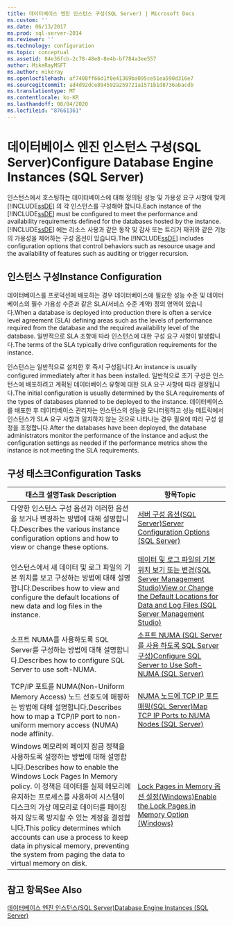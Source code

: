 ```yaml
---
title: 데이터베이스 엔진 인스턴스 구성(SQL Server) | Microsoft Docs
ms.custom: ''
ms.date: 06/13/2017
ms.prod: sql-server-2014
ms.reviewer: ''
ms.technology: configuration
ms.topic: conceptual
ms.assetid: 84e36fcb-2c78-48e8-8e4b-bf784a3ee557
author: MikeRayMSFT
ms.author: mikeray
ms.openlocfilehash: af7408ff66d1f0e41369ba095ce51ea590d316e7
ms.sourcegitcommit: ad4d92dce894592a259721a1571b1d8736abacdb
ms.translationtype: MT
ms.contentlocale: ko-KR
ms.lasthandoff: 08/04/2020
ms.locfileid: "87661361"
---
```

# <a name="configure-database-engine-instances-sql-server"></a><span data-ttu-id="f8153-102">데이터베이스 엔진 인스턴스 구성(SQL Server)</span><span class="sxs-lookup"><span data-stu-id="f8153-102">Configure Database Engine Instances (SQL Server)</span></span>
  <span data-ttu-id="f8153-103">인스턴스에서 호스팅하는 데이터베이스에 대해 정의된 성능 및 가용성 요구 사항에 맞게 [!INCLUDE[ssDE](../../includes/ssde-md.md)] 의 각 인스턴스를 구성해야 합니다.</span><span class="sxs-lookup"><span data-stu-id="f8153-103">Each instance of the [!INCLUDE[ssDE](../../includes/ssde-md.md)] must be configured to meet the performance and availability requirements defined for the databases hosted by the instance.</span></span> <span data-ttu-id="f8153-104">[!INCLUDE[ssDE](../../includes/ssde-md.md)] 에는 리소스 사용과 같은 동작 및 감사 또는 트리거 재귀와 같은 기능의 가용성을 제어하는 구성 옵션이 있습니다.</span><span class="sxs-lookup"><span data-stu-id="f8153-104">The [!INCLUDE[ssDE](../../includes/ssde-md.md)] includes configuration options that control behaviors such as resource usage and the availability of features such as auditing or trigger recursion.</span></span>  
  
## <a name="instance-configuration"></a><span data-ttu-id="f8153-105">인스턴스 구성</span><span class="sxs-lookup"><span data-stu-id="f8153-105">Instance Configuration</span></span>  
 <span data-ttu-id="f8153-106">데이터베이스를 프로덕션에 배포하는 경우 데이터베이스에 필요한 성능 수준 및 데이터베이스의 필수 가용성 수준과 같은 SLA(서비스 수준 계약) 정의 영역이 있습니다.</span><span class="sxs-lookup"><span data-stu-id="f8153-106">When a database is deployed into production there is often a service level agreement (SLA) defining areas such as the levels of performance required from the database and the required availability level of the database.</span></span> <span data-ttu-id="f8153-107">일반적으로 SLA 조항에 따라 인스턴스에 대한 구성 요구 사항이 발생합니다.</span><span class="sxs-lookup"><span data-stu-id="f8153-107">The terms of the SLA typically drive configuration requirements for the instance.</span></span>  
  
 <span data-ttu-id="f8153-108">인스턴스는 일반적으로 설치한 후 즉시 구성됩니다.</span><span class="sxs-lookup"><span data-stu-id="f8153-108">An instance is usually configured immediately after it has been installed.</span></span> <span data-ttu-id="f8153-109">일반적으로 초기 구성은 인스턴스에 배포하려고 계획된 데이터베이스 유형에 대한 SLA 요구 사항에 따라 결정됩니다.</span><span class="sxs-lookup"><span data-stu-id="f8153-109">The initial configuration is usually determined by the SLA requirements of the types of databases planned to be deployed to the instance.</span></span> <span data-ttu-id="f8153-110">데이터베이스를 배포한 후 데이터베이스 관리자는 인스턴스의 성능을 모니터링하고 성능 메트릭에서 인스턴스가 SLA 요구 사항과 일치하지 않는 것으로 나타나는 경우 필요에 따라 구성 설정을 조정합니다.</span><span class="sxs-lookup"><span data-stu-id="f8153-110">After the databases have been deployed, the database administrators monitor the performance of the instance and adjust the configuration settings as needed if the performance metrics show the instance is not meeting the SLA requirements.</span></span>  
  
## <a name="configuration-tasks"></a><span data-ttu-id="f8153-111">구성 태스크</span><span class="sxs-lookup"><span data-stu-id="f8153-111">Configuration Tasks</span></span>  
  
|<span data-ttu-id="f8153-112">태스크 설명</span><span class="sxs-lookup"><span data-stu-id="f8153-112">Task Description</span></span>|<span data-ttu-id="f8153-113">항목</span><span class="sxs-lookup"><span data-stu-id="f8153-113">Topic</span></span>|  
|----------------------|-----------|  
|<span data-ttu-id="f8153-114">다양한 인스턴스 구성 옵션과 이러한 옵션을 보거나 변경하는 방법에 대해 설명합니다.</span><span class="sxs-lookup"><span data-stu-id="f8153-114">Describes the various instance configuration options and how to view or change these options.</span></span>|[<span data-ttu-id="f8153-115">서버 구성 옵션&#40;SQL Server&#41;</span><span class="sxs-lookup"><span data-stu-id="f8153-115">Server Configuration Options &#40;SQL Server&#41;</span></span>](server-configuration-options-sql-server.md)|  
|<span data-ttu-id="f8153-116">인스턴스에서 새 데이터 및 로그 파일의 기본 위치를 보고 구성하는 방법에 대해 설명합니다.</span><span class="sxs-lookup"><span data-stu-id="f8153-116">Describes how to view and configure the default locations of new data and log files in the instance.</span></span>|[<span data-ttu-id="f8153-117">데이터 및 로그 파일의 기본 위치 보기 또는 변경&#40;SQL Server Management Studio&#41;</span><span class="sxs-lookup"><span data-stu-id="f8153-117">View or Change the Default Locations for Data and Log Files &#40;SQL Server Management Studio&#41;</span></span>](view-or-change-the-default-locations-for-data-and-log-files.md)|  
|<span data-ttu-id="f8153-118">소프트 NUMA를 사용하도록 SQL Server를 구성하는 방법에 대해 설명합니다.</span><span class="sxs-lookup"><span data-stu-id="f8153-118">Describes how to configure SQL Server to use soft-NUMA.</span></span>|[<span data-ttu-id="f8153-119">소프트 NUMA &#40;SQL Server를 사용 하도록 SQL Server 구성&#41;</span><span class="sxs-lookup"><span data-stu-id="f8153-119">Configure SQL Server to Use Soft-NUMA &#40;SQL Server&#41;</span></span>](soft-numa-sql-server.md)|  
|<span data-ttu-id="f8153-120">TCP/IP 포트를 NUMA(Non-Uniform Memory Access) 노드 선호도에 매핑하는 방법에 대해 설명합니다.</span><span class="sxs-lookup"><span data-stu-id="f8153-120">Describes how to map a TCP/IP port to non-uniform memory access (NUMA) node affinity.</span></span>|[<span data-ttu-id="f8153-121">NUMA 노드에 TCP IP 포트 매핑&#40;SQL Server&#41;</span><span class="sxs-lookup"><span data-stu-id="f8153-121">Map TCP IP Ports to NUMA Nodes &#40;SQL Server&#41;</span></span>](map-tcp-ip-ports-to-numa-nodes-sql-server.md)|  
|<span data-ttu-id="f8153-122">Windows 메모리의 페이지 잠금 정책을 사용하도록 설정하는 방법에 대해 설명합니다.</span><span class="sxs-lookup"><span data-stu-id="f8153-122">Describes how to enable the Windows Lock Pages In Memory policy.</span></span> <span data-ttu-id="f8153-123">이 정책은 데이터를 실제 메모리에 유지하는 프로세스를 사용하여 시스템이 디스크의 가상 메모리로 데이터를 페이징하지 않도록 방지할 수 있는 계정을 결정합니다.</span><span class="sxs-lookup"><span data-stu-id="f8153-123">This policy determines which accounts can use a process to keep data in physical memory, preventing the system from paging the data to virtual memory on disk.</span></span>|[<span data-ttu-id="f8153-124">Lock Pages in Memory 옵션 설정&#40;Windows&#41;</span><span class="sxs-lookup"><span data-stu-id="f8153-124">Enable the Lock Pages in Memory Option &#40;Windows&#41;</span></span>](enable-the-lock-pages-in-memory-option-windows.md)|  
  
## <a name="see-also"></a><span data-ttu-id="f8153-125">참고 항목</span><span class="sxs-lookup"><span data-stu-id="f8153-125">See Also</span></span>  
 [<span data-ttu-id="f8153-126">데이터베이스 엔진 인스턴스&#40;SQL Server&#41;</span><span class="sxs-lookup"><span data-stu-id="f8153-126">Database Engine Instances &#40;SQL Server&#41;</span></span>](database-engine-instances-sql-server.md)  
  
  
